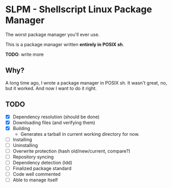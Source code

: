 # SLPM - Shellscript Linux Package Manager
The worst package manager you'll ever use.

This is a package manager written **entirely in POSIX sh**.

**TODO**: write more

## Why?
A long time ago, I wrote a package manager in POSIX sh.
It wasn't great, no, but it worked. And now I want to do it right.

## TODO
- [X] Dependency resolution (should be done)
- [X] Downloading files (and verifying them)
- [X] Building
  - Generates a tarball in current working directory for now.
- [ ] Installing
- [ ] Uninstalling
- [ ] Overwrite protection (hash old/new/current, compare?)
- [ ] Repository syncing
- [ ] Dependency detection (ldd)
- [ ] Finalized package standard
- [ ] Code well commented
- [ ] Able to manage itself
